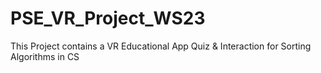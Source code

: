 # PSE_VR_Project_WS23
This Project contains a VR Educational App Quiz &amp; Interaction for Sorting Algorithms in CS
